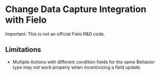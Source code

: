 # Change Data Capture Integration with Fielo

Important: This is not an official Fielo R&D code.

## Limitations
- Multiple Actions with different condition fields for the same Behavior type may not work properly when incentivizing a field update.
